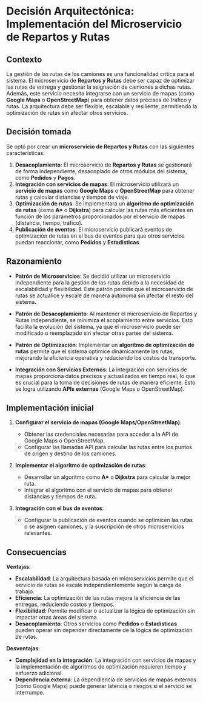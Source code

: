 # Decisión Arquitectónica: Implementación del Microservicio de Repartos y Rutas

## Contexto
La gestión de las rutas de los camiones es una funcionalidad crítica para el sistema. El microservicio de **Repartos y Rutas** debe ser capaz de optimizar las rutas de entrega y gestionar la asignación de camiones a dichas rutas. Además, este servicio necesita integrarse con un servicio de mapas (como **Google Maps** o **OpenStreetMap**) para obtener datos precisos de tráfico y rutas. La arquitectura debe ser flexible, escalable y resiliente, permitiendo la optimización de rutas sin afectar otros servicios.

## Decisión tomada
Se optó por crear un **microservicio de Repartos y Rutas** con las siguientes características:
1. **Desacoplamiento**: El microservicio de **Repartos y Rutas** se gestionará de forma independiente, desacoplado de otros módulos del sistema, como **Pedidos** y **Pagos**.
2. **Integración con servicios de mapas**: El microservicio utilizará un **servicio de mapas** como **Google Maps** o **OpenStreetMap** para obtener rutas y calcular distancias y tiempos de viaje.
3. **Optimización de rutas**: Se implementará un **algoritmo de optimización de rutas** (como **A\*** o **Dijkstra**) para calcular las rutas más eficientes en función de los parámetros proporcionados por el servicio de mapas (distancia, tiempo, tráfico).
4. **Publicación de eventos**: El microservicio publicará eventos de optimización de rutas en el bus de eventos para que otros servicios puedan reaccionar, como **Pedidos** y **Estadísticas**.

## Razonamiento
- **Patrón de Microservicios**: Se decidió utilizar un microservicio independiente para la gestión de las rutas debido a la necesidad de escalabilidad y flexibilidad. Este patrón permite que el microservicio de rutas se actualice y escale de manera autónoma sin afectar el resto del sistema.
  
- **Patrón de Desacoplamiento**: Al mantener el microservicio de Repartos y Rutas independiente, se minimiza el acoplamiento entre servicios. Esto facilita la evolución del sistema, ya que el microservicio puede ser modificado o reemplazado sin afectar otras partes del sistema.

- **Patrón de Optimización**: Implementar un **algoritmo de optimización de rutas** permite que el sistema optimice dinámicamente las rutas, mejorando la eficiencia operativa y reduciendo los costos de transporte.
  
- **Integración con Servicios Externos**: La integración con servicios de mapas proporciona datos precisos y actualizados en tiempo real, lo que es crucial para la toma de decisiones de rutas de manera eficiente. Esto se logra utilizando **APIs externas** (Google Maps o OpenStreetMap).

## Implementación inicial
1. **Configurar el servicio de mapas (Google Maps/OpenStreetMap)**:
   - Obtener las credenciales necesarias para acceder a la API de Google Maps o OpenStreetMap.
   - Configurar las llamadas API para calcular las rutas entre los puntos de origen y destino de los camiones.
   
2. **Implementar el algoritmo de optimización de rutas**:
   - Desarrollar un algoritmo como **A\*** o **Dijkstra** para calcular la mejor ruta.
   - Integrar el algoritmo con el servicio de mapas para obtener distancias y tiempos de ruta.

3. **Integración con el bus de eventos**:
   - Configurar la publicación de eventos cuando se optimicen las rutas o se asignen camiones, y la suscripción de otros microservicios relevantes.
   
## Consecuencias
**Ventajas**:
- **Escalabilidad**: La arquitectura basada en microservicios permite que el servicio de rutas se escale independientemente según la carga de trabajo.
- **Eficiencia**: La optimización de las rutas mejora la eficiencia de las entregas, reduciendo costos y tiempos.
- **Flexibilidad**: Permite modificar o actualizar la lógica de optimización sin impactar otras áreas del sistema.
- **Desacoplamiento**: Otros servicios como **Pedidos** o **Estadísticas** pueden operar sin depender directamente de la lógica de optimización de rutas.

**Desventajas**:
- **Complejidad en la integración**: La integración con servicios de mapas y la implementación de algoritmos de optimización requieren tiempo y esfuerzo adicional.
- **Dependencia externa**: La dependiencia de servicios de mapas externos (como Google Maps) puede generar latencia o riesgos si el servicio se interrumpe.